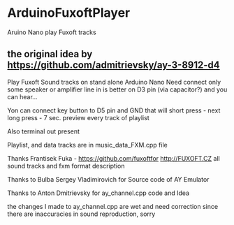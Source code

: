 # ArduinoFuxoftPlayer


Aruino Nano play Fuxoft tracks


## the original idea by https://github.com/admitrievsky/ay-3-8912-d4

  Play Fuxoft Sound tracks on stand alone Arduino Nano
  Need connect only some speaker or amplifier line in is better on D3 pin (via capacitor?)
  and you can hear...
 
 Yon can connect key button to D5 pin and GND that will
 short press - next
 long press - 7 sec. preview every track of playlist

 Also terminal out present


 Playlist, and data tracks are in music_data_FXM.cpp file


 Thanks Frantisek Fuka -  https://github.com/fuxoftfor http://FUXOFT.CZ all sound tracks and fxm format description

 Thanks to Bulba Sergey Vladimirovich for Source code of AY Emulator

 Thanks to Anton Dmitrievsky for ay_channel.cpp code and Idea

 the changes I made to ay_channel.cpp are wet and need correction
 since there are inaccuracies in sound reproduction, sorry
